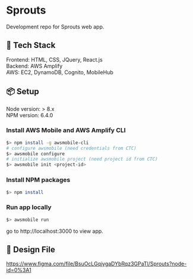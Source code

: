 # Sprouts
Development repo for Sprouts web app.

## :bullettrain_side: Tech Stack
Frontend: HTML, CSS, JQuery, React.js <br/>
Backend: AWS Amplify <br/>
AWS: EC2, DynamoDB, Cognito, MobileHub 

## :package: Setup
Node version: > 8.x <br/>
NPM version: 6.4.0

### Install AWS Mobile and AWS Amplify CLI

```bash
$> npm install -g awsmobile-cli
# configure awsmobile (need credentials from CTC)
$> awsmobile configure
# initialize awsmobile project (need project id from CTC)
$> awsmobile init <project-id>
```

### Install NPM packages

```bash
$> npm install
```

### Run app locally

```bash
$> awsmobile run
```

go to http://localhost:3000 to view app.

## :triangular_ruler: Design File
https://www.figma.com/file/BsuOcLGqjygaDYbRqz3GPaTl/Sprouts?node-id=0%3A1
